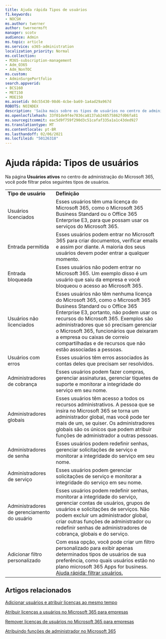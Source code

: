 ```yaml
---
title: Ajuda rápida Tipos de usuários
f1.keywords:
- NOCSH
ms.author: twerner
author: twernermsft
manager: scotv
audience: Admin
ms.topic: article
ms.service: o365-administration
localization_priority: Normal
ms.collection:
- M365-subscription-management
- Adm_O365
- Adm_NonTOC
ms.custom:
- AdminSurgePortfolio
search.appverid:
- BCS160
- MET150
- MOE150
ms.assetid: 0dc55430-98d6-4cbe-ba69-1a4ad29a967d
ROBOTS: NOINDEX
description: 'Saiba mais sobre os tipos de usuários no centro de administração. '
ms.openlocfilehash: 33f01de9f4e7836ca8137ab248575862fd06fa81
ms.sourcegitcommit: eac5d9f759f290d3c51cafaf335a1a1c43ded927
ms.translationtype: MT
ms.contentlocale: pt-BR
ms.lasthandoff: 02/06/2021
ms.locfileid: "50126318"
---
```

# <a name="quick-help-types-of-users"></a>Ajuda rápida: Tipos de usuários

Na página **Usuários ativos** no centro de administração do Microsoft 365, você pode filtrar pelos seguintes tipos de usuários. 
  
|||
|:-----|:-----|
|**Tipo de usuário** <br/> |**Definição** <br/> |
|Usuários licenciados  <br/> |Esses usuários têm uma licença do Microsoft 365, como o Microsoft 365 Business Standard ou o Office 365 Enterprise E3, para que possam usar os serviços do Microsoft 365.  <br/> |
|Entrada permitida  <br/> |Esses usuários podem entrar no Microsoft 365 para criar documentos, verificar emails e assim por diante. A maioria dos seus usuários devem poder entrar a qualquer momento.  <br/> |
|Entrada bloqueada  <br/> |Esses usuários não podem entrar no Microsoft 365. Um exemplo disso é um usuário que saiu da empresa e você bloqueou o acesso ao Microsoft 365.  <br/> |
|Usuários não licenciados  <br/> |Esses usuários não têm nenhuma licença do Microsoft 365, como o Microsoft 365 Business Standard ou o Office 365 Enterprise E3, portanto, não podem usar os recursos do Microsoft 365. Exemplos são administradores que só precisam gerenciar o Microsoft 365, funcionários que deixaram a empresa ou caixas de correio compartilhadas e de recursos que não estão associadas a pessoas.  <br/> |
|Usuários com erros  <br/> |Esses usuários têm erros associados às contas deles que precisam ser resolvidos.  <br/> |
|Administradores de cobrança  <br/> |Esses usuários podem fazer compras, gerenciar assinaturas, gerenciar tíquetes de suporte e monitorar a integridade do serviço em seu nome.  <br/> |
|Administradores globais  <br/> |Esses usuários têm acesso a todos os recursos administrativos. A pessoa que se insira no Microsoft 365 se torna um administrador global, mas você pode ter mais de um, se quiser. Os administradores globais são os únicos que podem atribuir funções de administrador a outras pessoas.  <br/> |
|Administradores de senha  <br/> |Esses usuários podem redefinir senhas, gerenciar solicitações de serviço e monitorar a integridade do serviço em seu nome.  <br/> |
|Administradores de serviço  <br/> |Esses usuários podem gerenciar solicitações de serviço e monitorar a integridade do serviço em seu nome.  <br/> |
|Administradores de gerenciamento do usuário  <br/> |Esses usuários podem redefinir senhas, monitorar a integridade do serviço, gerenciar contas de usuários, grupos de usuários e solicitações de serviços. Não podem excluir um administrador global, criar outras funções de administrador ou redefinir senhas de administradores de cobrança, globais e do serviço.  <br/> |
|Adicionar filtro personalizado  <br/> |Com essa opção, você pode criar um filtro personalizado para exibir apenas determinados tipos de usuários de sua preferência, como quais usuários estão no plano microsoft 365 Apps for business. [Ajuda rápida: filtrar usuários.](https://docs.microsoft.com/microsoft-365/admin/add-users/create-edit-or-delete-a-custom-user-view)  <br/> |
   
## <a name="related-articles"></a>Artigos relacionados

[Adicionar usuários e atribuir licenças ao mesmo tempo](../add-users/add-users.md)
    
[Atribuir licenças a usuários no Microsoft 365 para empresas](../manage/assign-licenses-to-users.md)
    
[Remover licenças de usuários no Microsoft 365 para empresas](../manage/remove-licenses-from-users.md)
    
[Atribuindo funções de administrador no Microsoft 365](../add-users/assign-admin-roles.md)
    

